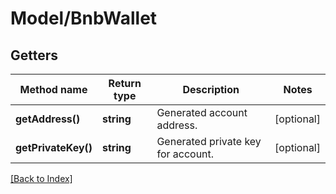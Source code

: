 # Model/BnbWallet

## Getters

Method name | Return type | Description | Notes
------------ | ------------- | ------------- | -------------
**getAddress()** | **string** | Generated account address. | [optional]
**getPrivateKey()** | **string** | Generated private key for account. | [optional]

[[Back to Index]](../index.md)
